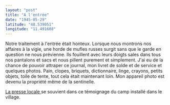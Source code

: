 ```yaml
---
layout: "post"
title: "A l'entrée"
date: "1945-05-29"
latitude: "48.539051"
longitude: "11.491608"
---
```


Notre traitement à l'entrée était honteux. Lorsque nous montrons nos affaires à la vigie, une horde de mufles russes surgit sans que le garde en question ne nous prévienne. Ils fouillent avec leurs doigts sales dans tous nos pantalons et sacs et nous pillent purement et simplement. J'ai eu de la chance de pouvoir attraper ce journal, mon livret de solde et de service et quelques photos. Pain, clopes, briquets, dictionnaire, linge, crayons, petits objets, toile de tente, tout cela était maintenant loin. Mon appareil photo est devenu la propriété même de la sentinelle.


<div class="histoire"></div>

<div class="commentaire"><a href="http://www.pnp.de/themen/2015/kriegsende/1676110_Als-die-Amerikaner-einmarschierten.html"> La presse locale </a> se souvient dans ce témoignage du camp installé dans le village.</div>